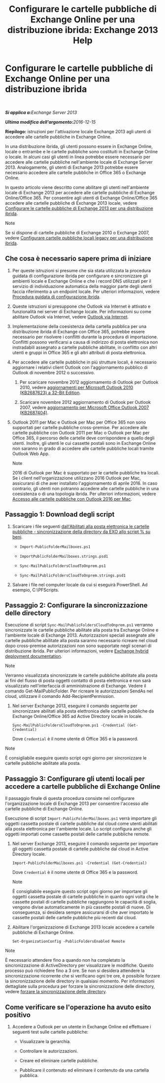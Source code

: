 ﻿---
title: 'Configurare le cartelle pubbliche di Exchange Online per una distribuzione ibrida: Exchange 2013 Help'
TOCTitle: Configurare le cartelle pubbliche di Exchange Online per una distribuzione ibrida
ms:assetid: d979edb3-967b-4431-8beb-0c236bf7f56d
ms:mtpsurl: https://technet.microsoft.com/it-it/library/Mt729076(v=EXCHG.150)
ms:contentKeyID: 72768734
ms.date: 05/23/2018
mtps_version: v=EXCHG.150
ms.translationtype: MT
---

# Configurare le cartelle pubbliche di Exchange Online per una distribuzione ibrida

 

_<strong>Si applica a:</strong>Exchange Server 2013_

_<strong>Ultima modifica dell'argomento:</strong>2016-12-15_

**Riepilogo:**  istruzioni per l'attivazione locale Exchange 2013 agli utenti di accedere alle cartelle pubbliche in Exchange Online.

In una distribuzione ibrida, gli utenti possono essere in Exchange Online, locale o entrambe e le cartelle pubbliche sono costituiti in Exchange Online o locale. In alcuni casi gli utenti in linea potrebbe essere necessario per accedere alle cartelle pubbliche nell'ambiente locale di Exchange Server 2013. Analogamente, gli utenti di Exchange 2013 potrebbe essere necessario accedere alle cartelle pubbliche in Office 365 o Exchange Online.

In questo articolo viene descritto come abilitare gli utenti nell'ambiente locale di Exchange 2013 per accedere alle cartelle pubbliche di Exchange Online/Office 365. Per consentire agli utenti di Exchange Online/Office 365 accedere alle cartelle pubbliche di Exchange 2013 locale, vedere [Configurare le cartelle pubbliche di Exchange 2013 per una distribuzione ibrida](configure-exchange-2013-public-folders-for-a-hybrid-deployment-exchange-2013-help.md).


> [!NOTE]
> Se si dispone di cartelle pubbliche di Exchange 2010 o Exchange 2007, vedere <A href="configure-legacy-on-premises-public-folders-for-a-hybrid-deployment-exchange-2013-help.md">Configurare cartelle pubbliche locali legacy per una distribuzione ibrida</A>.



## Che cosa è necessario sapere prima di iniziare

1.  Per queste istruzioni si presume che sia stata utilizzata la procedura guidata di configurazione ibrida per configurare e sincronizzare gli ambienti locale e Exchange Online e che i record DNS utilizzati per il servizio di individuazione automatica della maggior parte degli utenti faccia riferimento a un endpoint locale. Per ulteriori informazioni, vedere [Procedura guidata di configurazione ibrida](hybrid-configuration-wizard-exchange-2013-help.md).

2.  Queste istruzioni si presuppone che Outlook via Internet è attivato e funzionalità nei server di Exchange locale. Per informazioni su come abilitare Outlook via Internet, vedere [Outlook via Internet](https://technet.microsoft.com/it-it/library/bb123741\(v=exchg.150\)).

3.  Implementazione della coesistenza della cartella pubblica per una distribuzione ibrida di Exchange con Office 365, potrebbe essere necessario per risolvere i conflitti durante la procedura di importazione. Conflitti possono verificarsi a causa di indirizzo di posta elettronica non instradabili assegnato a cartelle pubbliche abilitate, in conflitto con altri utenti e gruppi in Office 365 e gli altri attributi di posta elettronica.

4.  Per accedere alle cartelle pubbliche in più strutture locali, è necessario aggiornare i relativi client Outlook con l'aggiornamento pubblico di Outlook di novembre 2012 o successivo.
    
    1.  Per scaricare novembre 2012 aggiornamento di Outlook per Outlook 2010, vedere [aggiornamenti per Microsoft Outlook 2010 (KB2687623) a 32-Bit Edition](https://www.microsoft.com/en-us/download/details.aspx?id=35702).
    
    2.  Scaricare novembre 2012 aggiornamento di Outlook per Outlook 2007, vedere [aggiornamento per Microsoft Office Outlook 2007 (KB2687404)](https://www.microsoft.com/en-us/download/details.aspx?id=35718).

5.  Outlook 2011 per Mac e Outlook per Mac per Office 365 non sono supportati per cartelle pubbliche cross-premise. Per accedere alle cartelle pubbliche con Outlook 2011 per Mac o Outlook per Mac per Office 365, il percorso delle cartelle deve corrispondere a quello degli utenti. Inoltre, gli utenti le cui cassette postali sono in Exchange Online non saranno in grado di accedere alle cartelle pubbliche locali tramite Outlook Web App.
    

    > [!NOTE]
    > 2016 di Outlook per Mac è supportato per le cartelle pubbliche tra locali. Se i client nell'organizzazione utilizzano 2016 Outlook per Mac, assicurarsi di che aver installato l'aggiornamento di aprile 2016. In caso contrario, gli utenti non potranno accedere alle cartelle pubbliche in una coesistenza o di una topologia ibrida. Per ulteriori informazioni, vedere <A href="https://technet.microsoft.com/it-it/library/mt788631(v=exchg.150)">Accesso alle cartelle pubbliche con Outlook 2016 per Mac</A>.



## Passaggio 1: Download degli script

1.  Scaricare i file seguenti [dall'Abilitati alla posta elettronica le cartelle pubbliche - sincronizzazione della directory da EXO allo script % su beni](https://go.microsoft.com/fwlink/p/?linkid=797795).
    
      - `Import-PublicFolderMailboxes.ps1`
    
      - `ImportPublicFolderMailboxes.strings.psd1`
    
      - `Sync-MailPublicFoldersCloudToOnprem.ps1`
    
      - `Sync-MailPublicFoldersCloudToOnprem.strings.psd1`

2.  Salvare i file nel computer locale da cui si eseguirà PowerShell. Ad esempio, C:\\PFScripts.

## Passaggio 2: Configurare la sincronizzazione delle directory

Esecuzione di script `Sync-MailPublicFoldersCloudToOnprem.ps1` verranno sincronizzate le cartelle pubbliche abilitate alla posta tra Exchange Online e l'ambiente locale di Exchange 2013. Autorizzazioni speciali assegnate alle cartelle pubbliche abilitate alla posta saranno necessario ricreare nel cloud dopo cross-premise autorizzazioni non sono supportate negli scenari di distribuzione ibrida. Per ulteriori informazioni, vedere [Exchange hybrid deployment documentation](exchange-server-hybrid-deployments-exchange-2013-help.md).


> [!NOTE]
> Verranno visualizzata sincronizzate le cartelle pubbliche abilitate alla posta ai fini del flusso di posta oggetti contatto di posta elettronica e non sarà visualizzato nell'interfaccia di amministrazione di Exchange. Vedere il comando Get-MailPublicFolder. Per ricreare le autorizzazioni SendAs nel cloud, utilizzare il comando Add-RecipientPermission.



1.  Nel server Exchange 2013, eseguire il comando seguente per sincronizzare abilitati alla posta elettronica delle cartelle pubbliche da Exchange Online/Office 365 ad Active Directory locale in locale.
    
        Sync-MailPublicFoldersCloudToOnprem.ps1 -Credential (Get-Credential)
    
    Dove `Credential` è il nome utente di Office 365 e la password.


> [!NOTE]
> È consigliabile eseguire questo script ogni giorno per sincronizzare le cartelle pubbliche abilitate alla posta.



## Passaggio 3: Configurare gli utenti locali per accedere a cartelle pubbliche di Exchange Online

Il passaggio finale di questa procedura consiste nel configurare l'organizzazione locale di Exchange 2013 per consentire l'accesso alle cartelle pubbliche di Exchange Online.

Esecuzione di script `Import-PublicFolderMailboxes.ps1` verrà importare gli oggetti cassetta postale di cartelle pubbliche dal cloud come utenti abilitati alla posta elettronica per l'ambiente locale. Lo script configura anche gli oggetti importati come cassette postali delle cartelle pubbliche remote.

1.  Nel server Exchange 2013, eseguire il comando seguente per importare gli oggetti cassetta postale di cartelle pubbliche dal cloud in Active Directory locale.
    
        Import-PublicFolderMailboxes.ps1 -Credential (Get-Credential)
    
    Dove `Credential` è il nome utente di Office 365 e la password.
    

    > [!NOTE]
    > È consigliabile eseguire questo script ogni giorno per importare gli oggetti cassetta postale di cartelle pubbliche in quanto ogni volta che le cassette postali di cartelle pubbliche raggiungono le capacità di soglia, vengono divise automaticamente in più cassette postali di nuove. Di conseguenza, si desidera sempre assicurarsi di che aver importato le cassette postali delle cartelle pubbliche più recenti dal cloud.



2.  Abilitare l'organizzazione di Exchange 2013 locale accedere a cartelle pubbliche di Exchange Online.
    
        Set-OrganizationConfig -PublicFoldersEnabled Remote


> [!NOTE]
> È necessario attendere fino a quando non ha completato la sincronizzazione di ActiveDirectory per visualizzare le modifiche. Questo processo può richiedere fino a 3 ore. Se non si desidera attendere la sincronizzazione ricorrente che si verificano ogni tre ore, è possibile forzare la sincronizzazione delle directory in qualsiasi momento. Per informazioni dettagliate sulla procedura per forzare la sincronizzazione delle directory, vedere <A href="http://technet.microsoft.com/en-us/library/jj151771.aspx">forzare la sincronizzazione delle directory</A>.



## Come verificare se l'operazione ha avuto esito positivo

1.  Accedere a Outlook per un utente in Exchange Online ed effettuare i seguenti test sulle cartelle pubbliche:
    
      - Visualizzare la gerarchia.
    
      - Controllare le autorizzazioni.
    
      - Creare ed eliminare cartelle pubbliche.
    
      - Pubblicare il contenuto ed eliminare il contenuto da una cartella pubblica.

